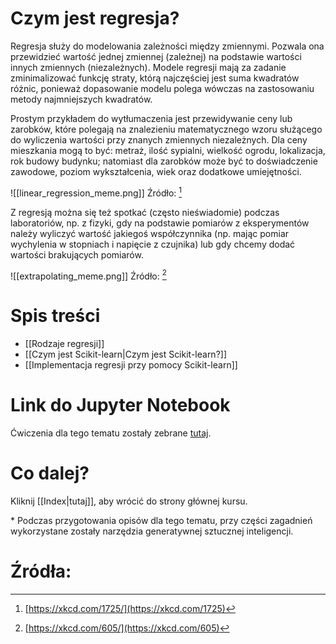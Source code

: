 # Czym jest regresja?

Regresja służy do modelowania zależności między zmiennymi. Pozwala ona przewidzieć wartość jednej zmiennej (zależnej) na podstawie wartości innych zmiennych (niezależnych). Modele regresji mają za zadanie zminimalizować funkcję straty, którą najczęściej jest suma kwadratów różnic, ponieważ dopasowanie modelu polega wówczas na zastosowaniu metody najmniejszych kwadratów.

Prostym przykładem do wytłumaczenia jest przewidywanie ceny lub zarobków, które polegają na znalezieniu matematycznego wzoru służącego do wyliczenia wartości przy znanych zmiennych niezależnych. Dla ceny mieszkania mogą to być: metraż, ilość sypialni, wielkość ogrodu, lokalizacja, rok budowy budynku; natomiast dla zarobków może być to doświadczenie zawodowe, poziom wykształcenia, wiek oraz dodatkowe umiejętności.


![[linear_regression_meme.png]]
Źródło: [^xk]

Z regresją można się też spotkać (często nieświadomie) podczas laboratoriów, np. z fizyki, gdy na podstawie pomiarów z eksperymentów należy wyliczyć wartość jakiegoś współczynnika (np. mając pomiar wychylenia w stopniach i napięcie z czujnika) lub gdy chcemy dodać wartości brakujących pomiarów. 

![[extrapolating_meme.png]]
Źródło: [^xk2]


# Spis treści
- [[Rodzaje regresji]]
- [[Czym jest Scikit-learn|Czym jest Scikit-learn?]]
- [[Implementacja regresji przy pomocy Scikit-learn]]

# Link do Jupyter Notebook

Ćwiczenia dla tego tematu zostały zebrane [tutaj](https://github.com/KoloNaukowe-RAI/Kurs-Machine-Learning/blob/main/Tasks/Tasks04_Regresja_liniowa_(i_nie_tylko).ipynb).

# Co dalej?

Kliknij [[Index|tutaj]], aby wrócić do strony głównej kursu.


\* Podczas przygotowania opisów dla tego tematu, przy części zagadnień wykorzystane zostały narzędzia generatywnej sztucznej inteligencji.

# Źródła:
[^xk]: [https://xkcd.com/1725/](https://xkcd.com/1725)
[^xk2]: [https://xkcd.com/605/](https://xkcd.com/605)